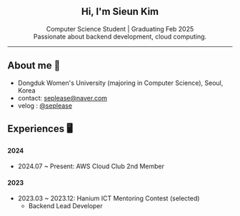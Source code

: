 <div align="center">
<h2> Hi, I'm Sieun Kim </h2>
Computer Science Student | Graduating Feb 2025<br>
Passionate about backend development, cloud computing.
</div>

- - -

## About me 🌱
- Dongduk Women's University (majoring in Computer Science), Seoul, Korea
- contact: <seplease@naver.com>
- velog : [@seplease](https://velog.io/@seplease)

## Experiences 🖥️
#### 2024

- 2024.07 ~ Present: AWS Cloud Club 2nd Member

#### 2023

- 2023.03 ~ 2023.12: Hanium ICT Mentoring Contest (selected)
  - Backend Lead Developer
